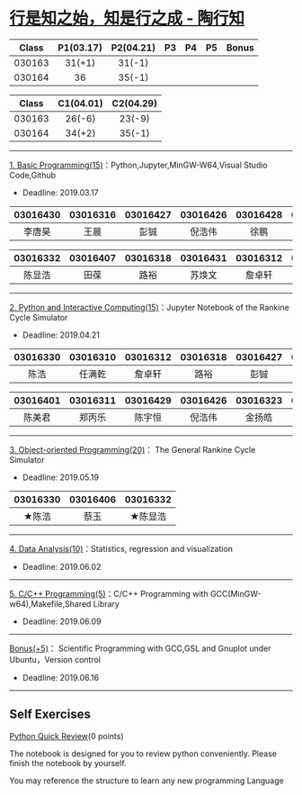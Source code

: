 # [行是知之始，知是行之成 - 陶行知](http://yuedu.163.com/source/2963f558d8cc47dda31faa19c4e776e9_4)

|  Class  | P1(03.17) | P2(04.21) | P3       | P4       | P5       | Bonus    |
|:-------:|:---------:|:---------:|:--------:|:--------:|:--------:|:--------:|
| 030163  |  31(+1)   | 31(-1)    |          |          |          |          |   
| 030164  |  36       | 35(-1)    |          |          |          |          |  

|  Class  | C1(04.01) | C2(04.29) | 
|:-------:|:---------:|:---------:|
| 030163  |  26(-6)   |  23(-9)   |   
| 030164  |  34(+2)   |  35(-1)   |  

---

[1. Basic Programming(15)](./P1)：Python,Jupyter,MinGW-W64,Visual Studio Code,Github

* Deadline: 2019.03.17

|03016430 | 03016316 | 03016427 | 03016426 | 03016428 | 03016404 |03016331 |03016401 | 03016429 |
|:-------:|:--------:|:--------:|:--------:|:--------:|:--------:|:--------:|:------:|:--------:|
| 李唐昊  |  王晨     |    彭铖  | 倪浩伟    | 徐鹏     |  王雨萱   | 王馨铁   |  陈美君 | 陈宇恒    |  


| 03016332 | 03016407 | 03016318 |03016431  | 03016312 | 03016319 | 03016405 | 03016406 |03016403 |
|:--------:|:--------:|:--------:|:--------:|:--------:|:--------:|:--------:|:--------:|:--------:|
| 陈显浩    |   田葆   | 路裕     |  苏焕文   |  詹卓轩  |  王达之   |   石婧   |  蔡玉     | ★刘祎璇 |

---

[2. Python and Interactive Computing(15)](./P2)：Jupyter Notebook of the Rankine Cycle Simulator 

* Deadline: 2019.04.21

| 03016330 |03016310  | 03016312  | 03016318  | 03016427 | 03016332 |  03016432 | 03016329 | 03016331
|:--------:|:--------:|:---------:|:---------:|:--------:|:--------:|:---------:|:--------:|:--------:|
|  陈浩    |  任满乾   |  詹卓轩    |  路裕     |    彭铖  | ★陈显浩    |   张翼     | 吴笛     | 王馨铁   |

|03016401 | 03016311 | 03016429 |03016426   | 03016323|   03016403  |  03016327  |03016404 | 03016420 |
|:-------:|:--------:|:--------:|:--------:|:--------:|:-----------:|:----------:|:--------:|--------:|
|  陈美君  | 郑丙乐   | 陈宇恒   |  倪浩伟   |  金扬皓   | **★刘祎璇** |   张崇辉   | 王雨萱   |  汤政    |

---

[3. Object-oriented Programming(20)](./P3)： The General Rankine Cycle Simulator

* Deadline: 2019.05.19

| 03016330 | 03016406 | 03016332  |
|:--------:|:--------:|:--------:|
|  ★陈浩  |  蔡玉     |★陈显浩   |

---

[4. Data Analysis(10)](./P4)：Statistics, regression and visualization

* Deadline: 2019.06.02

---

[5. C/C++ Programming(5)](./P5)：C/C++ Programming with GCC(MinGW-w64),Makefile,Shared Library

* Deadline: 2019.06.09
---

[Bonus(+5)](./Bonus)： Scientific Programming with GCC,GSL and Gnuplot under Ubuntu，Version control

* Deadline: 2019.06.16

---

## Self Exercises

[Python Quick Review](./self-exercises)(0  points)

The notebook is designed for you to review python conveniently. Please finish the notebook by yourself.

You may reference the structure to learn any new programming Language

